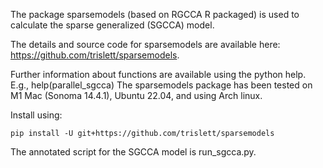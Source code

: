 The package sparsemodels (based on RGCCA R packaged) is used to calculate the sparse generalized (SGCCA) model.

The details and source code for sparsemodels are available here: https://github.com/trislett/sparsemodels.

Further information about functions are available using the python help. E.g., help(parallel_sgcca)
The sparsemodels package has been tested on M1 Mac (Sonoma 14.4.1), Ubuntu 22.04, and using Arch linux. 

Install using:

`pip install -U git+https://github.com/trislett/sparsemodels`

The annotated script for the SGCCA model is run_sgcca.py.
